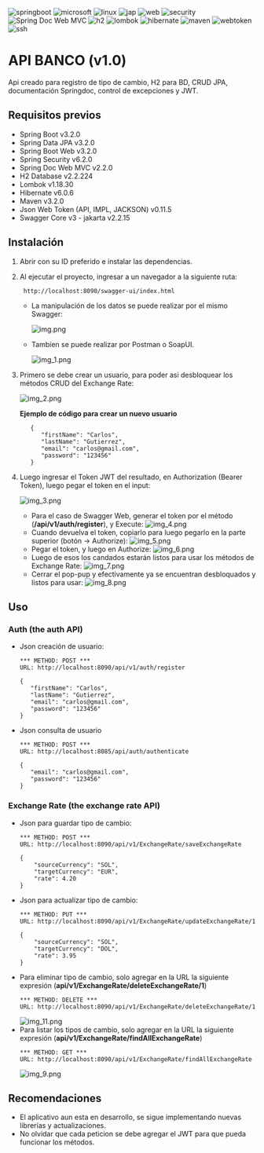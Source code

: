 ![springboot](https://img.shields.io/badge/SpringBoot-v3.2.0-blue)
![microsoft](https://img.shields.io/badge/Microsoft-yellowgreen)
![linux](https://img.shields.io/badge/Linux-yellowgreen)
![jap](https://img.shields.io/badge/Spring_Data_JPA-success)
![web](https://img.shields.io/badge/Spring_Boot_Web-success)
![security](https://img.shields.io/badge/Spring_Security-success)
![Spring Doc Web MVC](https://img.shields.io/badge/Spring_Doc_Web_MVC-success)
![h2](https://img.shields.io/badge/H2_Database-success)
![lombok](https://img.shields.io/badge/Lombok-success)
![hibernate](https://img.shields.io/badge/Hibernate-success)
![maven](https://img.shields.io/badge/Maven-v3.2.0-important)
![webtoken](https://img.shields.io/badge/Json_Web_Token-v0.11.5-important)
![ssh](https://img.shields.io/badge/Swagger_Core_v3-v2.2.15-important)

# API BANCO (v1.0)

Api creado para registro de tipo de cambio, H2 para BD, CRUD JPA, documentación Springdoc, control de excepciones y JWT.

## Requisitos previos
* Spring Boot v3.2.0
* Spring Data JPA v3.2.0
* Spring Boot Web v3.2.0
* Spring Security v6.2.0
* Spring Doc Web MVC v2.2.0
* H2 Database v2.2.224
* Lombok v1.18.30
* Hibernate v6.0.6
* Maven v3.2.0
* Json Web Token (API, IMPL, JACKSON) v0.11.5
* Swagger Core v3 - jakarta v2.2.15

## Instalación

1. Abrir con su ID preferido e instalar las dependencias.
2. Al ejecutar el proyecto, ingresar a un navegador a la siguiente ruta: 
   ```
    http://localhost:8090/swagger-ui/index.html
   ```
    
   - La manipulación de los datos se puede realizar por el mismo Swagger:

       ![img.png](img/img.png)

   - Tambíen se puede realizar por Postman o SoapUI.

       ![img_1.png](img/img_1.png)

3. Primero se debe crear un usuario, para poder asi desbloquear los métodos CRUD del Exchange Rate:

    ![img_2.png](img/img_2.png)

    **Ejemplo de código para crear un nuevo usuario**
    ```
       {
          "firstName": "Carlos",
          "lastName": "Gutierrez",
          "email": "carlos@gmail.com",
          "password": "123456"
       }
    ```
6. Luego ingresar el Token JWT del resultado, en Authorization (Bearer Token), luego pegar el token en el input:

    ![img_3.png](img/img_3.png)
    
    - Para el caso de Swagger Web, generar el token por el método (**/api/v1/auth/register**), y Execute:
      ![img_4.png](img/img_4.png)
    - Cuando devuelva el token, copiarlo para luego pegarlo en la parte superior (botón -> Authorize):
      ![img_5.png](img/img_5.png)
    - Pegar el token, y luego en Authorize:
      ![img_6.png](img/img_6.png)
    - Luego de esos los candados estarán listos para usar los métodos de Exchange Rate:
      ![img_7.png](img/img_7.png)
    - Cerrar el pop-pup y efectivamente ya se encuentran desbloquados y listos para usar:
      ![img_8.png](img/img_8.png)

## Uso

### Auth (the auth API)
- Json creación de usuario:
    ````
    *** METHOD: POST ***
    URL: http://localhost:8090/api/v1/auth/register
    ````
    ````
    {
       "firstName": "Carlos",
       "lastName": "Gutierrez",
       "email": "carlos@gmail.com",
       "password": "123456"
    }
    ````
- Json consulta de usuario
    ````
    *** METHOD: POST ***
    URL: http://localhost:8085/api/auth/authenticate
    ````
    ````
    {
       "email": "carlos@gmail.com",
       "password": "123456"
    }
    ````
### Exchange Rate (the exchange rate API)
- Json para guardar tipo de cambio:
    ````
    *** METHOD: POST ***
    URL: http://localhost:8090/api/v1/ExchangeRate/saveExchangeRate
    ````
    ````
    {
        "sourceCurrency": "SOL",
        "targetCurrency": "EUR",
        "rate": 4.20
    }
    ````
- Json para actualizar tipo de cambio:
    ````
    *** METHOD: PUT ***
    URL: http://localhost:8090/api/v1/ExchangeRate/updateExchangeRate/1
    ````
    ````
    {
        "sourceCurrency": "SOL",
        "targetCurrency": "DOL",
        "rate": 3.95
    }
    ````
- Para eliminar tipo de cambio, solo agregar en la URL la siguiente expresión (**api/v1/ExchangeRate/deleteExchangeRate/1**)
    ````
    *** METHOD: DELETE ***
    URL: http://localhost:8090/api/v1/ExchangeRate/deleteExchangeRate/1
    ````
  ![img_11.png](img/img_11.png)
- Para listar los tipos de cambio, solo agregar en la URL la siguiente expresión (**api/v1/ExchangeRate/findAllExchangeRate**)
    ````
    *** METHOD: GET ***
    URL: http://localhost:8090/api/v1/ExchangeRate/findAllExchangeRate
    ````
  ![img_9.png](img/img_9.png)

## Recomendaciones

- El aplicativo aun esta en desarrollo, se sigue implementando nuevas librerías y actualizaciones.
- No olvidar que cada peticion se debe agregar el JWT para que pueda funcionar los métodos.
